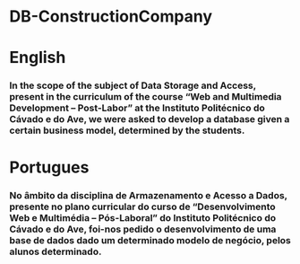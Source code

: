 # DB-ConstructionCompany
# English
### In the scope of the subject of Data Storage and Access, present in the curriculum of the course “Web and Multimedia Development – Post-Labor” at the Instituto Politécnico do Cávado e do Ave, we were asked to develop a database given a certain business model, determined by the students.

# Portugues 
### No âmbito da disciplina de Armazenamento e Acesso a Dados, presente no plano curricular do curso de “Desenvolvimento Web e Multimédia – Pós-Laboral” do Instituto Politécnico do Cávado e do Ave, foi-nos pedido o desenvolvimento de uma base de dados dado um determinado modelo de negócio, pelos alunos determinado.
